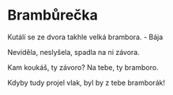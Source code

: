 # Brambůrečka

Kutálí se ze dvora
takhle velká brambora. - Bája

Neviděla, neslyšela,
spadla na ni závora.

Kam koukáš, ty závoro?
Na tebe, ty bramboro.

Kdyby tudy projel vlak,
byl by z tebe bramborák!
